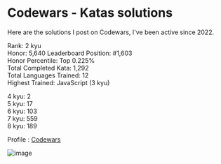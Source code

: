 # Codewars - Katas solutions

Here are the solutions I post on Codewars, I've been active since 2022.

Rank: 2 kyu  
Honor: 5,640
Leaderboard Position: #1,603  
Honor Percentile: Top 0.225%  
Total Completed Kata: 1,292  
Total Languages Trained: 12  
Highest Trained: JavaScript (3 kyu)

4 kyu: 2  
5 kyu: 17  
6 kyu: 103  
7 kyu: 559  
8 kyu: 189  

Profile : [Codewars](https://www.codewars.com/users/Sancti0n)

![image](https://www.codewars.com/users/Sancti0n/badges/large)